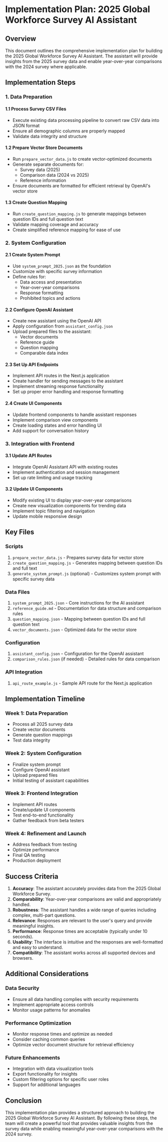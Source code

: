 # Implementation Plan: 2025 Global Workforce Survey AI Assistant

## Overview

This document outlines the comprehensive implementation plan for building the 2025 Global Workforce Survey AI Assistant. The assistant will provide insights from the 2025 survey data and enable year-over-year comparisons with the 2024 survey where applicable.

## Implementation Steps

### 1. Data Preparation

#### 1.1 Process Survey CSV Files

- Execute existing data processing pipeline to convert raw CSV data into JSON format
- Ensure all demographic columns are properly mapped
- Validate data integrity and structure

#### 1.2 Prepare Vector Store Documents

- Run `prepare_vector_data.js` to create vector-optimized documents
- Generate separate documents for:
  - Survey data (2025)
  - Comparison data (2024 vs 2025)
  - Reference information
- Ensure documents are formatted for efficient retrieval by OpenAI's vector store

#### 1.3 Create Question Mapping

- Run `create_question_mapping.js` to generate mappings between question IDs and full question text
- Validate mapping coverage and accuracy
- Create simplified reference mapping for ease of use

### 2. System Configuration

#### 2.1 Create System Prompt

- Use `system_prompt_2025.json` as the foundation
- Customize with specific survey information
- Define rules for:
  - Data access and presentation
  - Year-over-year comparisons
  - Response formatting
  - Prohibited topics and actions

#### 2.2 Configure OpenAI Assistant

- Create new assistant using the OpenAI API
- Apply configuration from `assistant_config.json`
- Upload prepared files to the assistant:
  - Vector documents
  - Reference guide
  - Question mapping
  - Comparable data index

#### 2.3 Set Up API Endpoints

- Implement API routes in the Next.js application
- Create handler for sending messages to the assistant
- Implement streaming response functionality
- Set up proper error handling and response formatting

#### 2.4 Create UI Components

- Update frontend components to handle assistant responses
- Implement comparison view components
- Create loading states and error handling UI
- Add support for conversation history

### 3. Integration with Frontend

#### 3.1 Update API Routes

- Integrate OpenAI Assistant API with existing routes
- Implement authentication and session management
- Set up rate limiting and usage tracking

#### 3.2 Update UI Components

- Modify existing UI to display year-over-year comparisons
- Create new visualization components for trending data
- Implement topic filtering and navigation
- Update mobile responsive design

## Key Files

### Scripts

1. `prepare_vector_data.js` - Prepares survey data for vector store
2. `create_question_mapping.js` - Generates mapping between question IDs and full text
3. `generate_system_prompt.js` (optional) - Customizes system prompt with specific survey data

### Data Files

1. `system_prompt_2025.json` - Core instructions for the AI assistant
2. `reference_guide.md` - Documentation for data structure and comparison rules
3. `question_mapping.json` - Mapping between question IDs and full question text
4. `vector_documents.json` - Optimized data for the vector store

### Configuration

1. `assistant_config.json` - Configuration for the OpenAI assistant
2. `comparison_rules.json` (if needed) - Detailed rules for data comparison

### API Integration

1. `api_route_example.js` - Sample API route for the Next.js application

## Implementation Timeline

### Week 1: Data Preparation

- Process all 2025 survey data
- Create vector documents
- Generate question mappings
- Test data integrity

### Week 2: System Configuration

- Finalize system prompt
- Configure OpenAI assistant
- Upload prepared files
- Initial testing of assistant capabilities

### Week 3: Frontend Integration

- Implement API routes
- Create/update UI components
- Test end-to-end functionality
- Gather feedback from beta testers

### Week 4: Refinement and Launch

- Address feedback from testing
- Optimize performance
- Final QA testing
- Production deployment

## Success Criteria

1. **Accuracy**: The assistant accurately provides data from the 2025 Global Workforce Survey.
2. **Comparability**: Year-over-year comparisons are valid and appropriately handled.
3. **Robustness**: The assistant handles a wide range of queries including complex, multi-part questions.
4. **Relevance**: Responses are relevant to the user's query and provide meaningful insights.
5. **Performance**: Response times are acceptable (typically under 10 seconds).
6. **Usability**: The interface is intuitive and the responses are well-formatted and easy to understand.
7. **Compatibility**: The assistant works across all supported devices and browsers.

## Additional Considerations

### Data Security

- Ensure all data handling complies with security requirements
- Implement appropriate access controls
- Monitor usage patterns for anomalies

### Performance Optimization

- Monitor response times and optimize as needed
- Consider caching common queries
- Optimize vector document structure for retrieval efficiency

### Future Enhancements

- Integration with data visualization tools
- Export functionality for insights
- Custom filtering options for specific user roles
- Support for additional languages

## Conclusion

This implementation plan provides a structured approach to building the 2025 Global Workforce Survey AI Assistant. By following these steps, the team will create a powerful tool that provides valuable insights from the survey data while enabling meaningful year-over-year comparisons with the 2024 survey.
